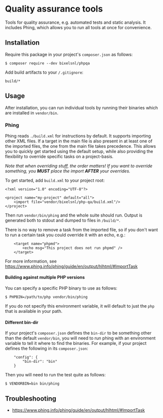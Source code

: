 # Quality assurance tools

Tools for quality assurance, e.g. automated tests and static analysis. It includes Phing, which allows you to
run all tools at once for convenience.

## Installation

Require this package in your project's `composer.json` as follows:

```
$ composer require --dev bixelsnl/phpqa
```

Add build artifacts to your `/.gitignore`:

```
build/*
```

## Usage

After installation, you can run individual tools by running their binaries which are installed in `vendor/bin`.

### Phing

Phing reads `./build.xml` for instructions by default. It supports importing other XML files. If a target in the main
file is also present in at least one of the imported files, the one from the main file takes precedence. This allows
you to quickly get started using the default setup, while also providing the flexibility to override specific tasks on
a project-basis.

*Note that when overriding stuff, the order matters! If you want to override something, you **MUST** place the
import **AFTER** your overrides.*

To get started, add `build.xml` to your project root:

```
<?xml version="1.0" encoding="UTF-8"?>

<project name="my-project" default="all">
    <import file="vendor/bixelsnl/php-qa/build.xml"/>
</project>
```

Then run `vendor/bin/phing` and the whole suite should run. Output is generated both to stdout and dumped to files in
`/build/*`.

There is no way to remove a task from the imported file, so if you don't want to run a certain task you could override
it with an echo, e.g.:

```
    <target name="phpmd">
        <echo msg="This project does not run phpmd" />
    </target>
```

For more information, see https://www.phing.info/phing/guide/en/output/hlhtml/#ImportTask

#### Building against multiple PHP versions

You can specify a specific PHP binary to use as follows:

```
$ PHPBIN=/path/to/php vendor/bin/phing
```

If you do not specify this environment variable, it will default to just the `php` that is available in your path.

#### Different bin-dir

If your project's `composer.json` defines the `bin-dir` to be something other than the default `vendor/bin`, you will
need to run phing with an environment variable to tell it where to find the binaries. For example, if your
project defines the following in its `composer.json`:

```
    "config": {
        "bin-dir": "bin"
    }
```

Then you will need to run the test quite as follows:

```
$ VENDORBIN=bin bin/phing
```

## Troubleshooting

* https://www.phing.info/phing/guide/en/output/hlhtml/#ImportTask

